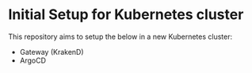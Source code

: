 # Initial Setup for Kubernetes cluster

This repository aims to setup the below in a new Kubernetes cluster:
- Gateway (KrakenD)
- ArgoCD
